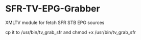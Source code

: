 SFR-TV-EPG-Grabber
==================

XMLTV module for fetch SFR STB EPG sources


cp it to /usr/bin/tv_grab_sfr
and chmod +x /usr/bin/tv_grab_sfr


